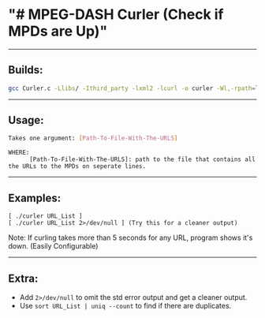 "# MPEG-DASH Curler (Check if MPDs are Up)" 
========================

------------------------
Builds:
------------------------
```sh
gcc Curler.c -Llibs/ -Ithird_party -lxml2 -lcurl -o curler -Wl,-rpath=libs/ && echo $?
```
------------------------
Usage:
------------------------
```sh
Takes one argument: [Path-To-File-With-The-URLS]
```
    WHERE:
          [Path-To-File-With-The-URLS]: path to the file that contains all the URLs to the MPDs on seperate lines.

------------------------
Examples:
------------------------
    [ ./curler URL_List ]
    [ ./curler URL_List 2>/dev/null ] (Try this for a cleaner output)

Note: If curling takes more than 5 seconds for any URL, program shows it's down. (Easily Configurable)

------------------------
Extra:
------------------------
- Add ```2>/dev/null``` to omit the std error output and get a cleaner output.
- Use ```sort URL_List | uniq --count``` to find if there are duplicates.
